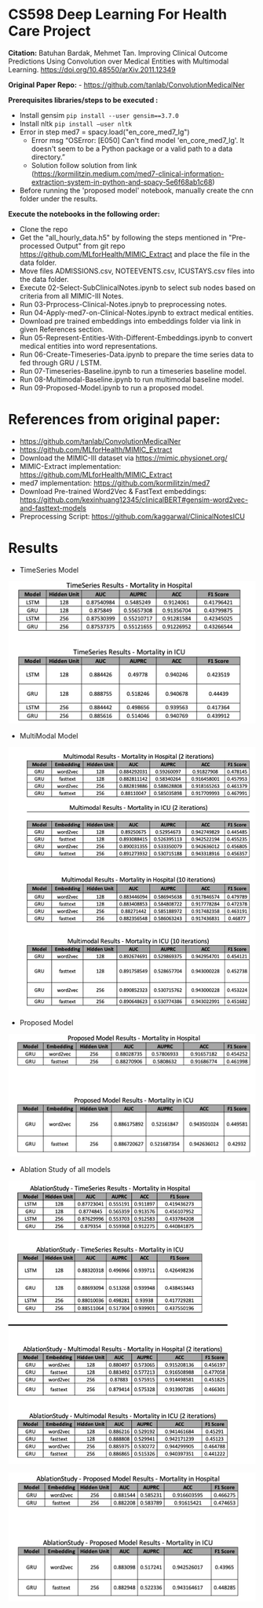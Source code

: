 # CS598 Deep Learning For Health Care Project

**Citation:** Batuhan Bardak, Mehmet Tan. Improving Clinical Outcome Predictions Using Convolution over Medical Entities with Multimodal Learning.
https://doi.org/10.48550/arXiv.2011.12349

**Original Paper Repo:** - https://github.com/tanlab/ConvolutionMedicalNer

**Prerequisites libraries/steps to be executed :**
 - Install gensim `pip install --user gensim==3.7.0`
 - Install nltk `pip install –user nltk`
 - Error in step med7 = spacy.load("en_core_med7_lg")
   - Error msg “OSError: [E050] Can't find model 'en_core_med7_lg'. It doesn't seem to be a Python package or a valid path to a data directory.”
   - Solution follow solution from link (https://kormilitzin.medium.com/med7-clinical-information-extraction-system-in-python-and-spacy-5e6f68ab1c68)
 - Before running the 'proposed model' notebook, manually create the cnn folder under the results.

**Execute the notebooks in the following order:**
 - Clone the repo
 - Get the "all_hourly_data.h5" by following the steps mentioned in "Pre-processed Output" from git repo https://github.com/MLforHealth/MIMIC_Extract and place the file in the data folder.
 - Move files ADMISSIONS.csv, NOTEEVENTS.csv, ICUSTAYS.csv files into the data folder.
 - Execute 02-Select-SubClinicalNotes.ipynb to select sub nodes based on criteria from all MIMIC-III Notes.
 - Run 03-Prprocess-Clinical-Notes.ipnyb to preprocessing notes.
 - Run 04-Apply-med7-on-Clinical-Notes.ipynb to extract medical entities.
 - Download pre trained embeddings into embeddings folder via link in given References section.
 - Run 05-Represent-Entities-With-Different-Embeddings.ipynb to convert medical entities into word representations.
 - Run 06-Create-Timeseries-Data.ipynb to prepare the time series data to fed through GRU / LSTM.
 - Run 07-Timeseries-Baseline.ipynb to run a timeseries baseline model.
 - Run 08-Multimodal-Baseline.ipynb to run multimodal baseline model.
 - Run 09-Proposed-Model.ipynb to run a proposed model.


# References from original paper:

-  https://github.com/tanlab/ConvolutionMedicalNer
-  https://github.com/MLforHealth/MIMIC_Extract
-  Download the MIMIC-III dataset via  https://mimic.physionet.org/
-  MIMIC-Extract implementation:  https://github.com/MLforHealth/MIMIC_Extract
-  med7 implementation:  https://github.com/kormilitzin/med7
-  Download Pre-trained Word2Vec & FastText embeddings:  https://github.com/kexinhuang12345/clinicalBERT#gensim-word2vec-and-fasttext-models
-  Preprocessing Script:  https://github.com/kaggarwal/ClinicalNotesICU

# Results

- TimeSeries Model

![alt text](https://github.com/sasanka-pusapati/DLHProject/blob/master/images/timeseries_model.png)

- MultiModal Model

![alt text](https://github.com/sasanka-pusapati/DLHProject/blob/master/images/multimodal.png)

- Proposed Model

![alt text](https://github.com/sasanka-pusapati/DLHProject/blob/master/images/proposedmodel.png)


- Ablation Study of all models

![alt text](https://github.com/sasanka-pusapati/DLHProject/blob/master/images/ablation.png)

![alt text](https://github.com/sasanka-pusapati/DLHProject/blob/master/images/ablation2.png)
